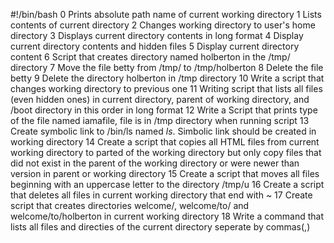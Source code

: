 #!/bin/bash
0 Prints absolute path name of current working directory
1 Lists contents of current directory
2 Changes working directory to user's home directory
3 Displays current directory contents in long format
4 Display current directory contents and hidden files
5 Display current directory content 
6 Script that creates directory named holberton in the /tmp/ directory
7 Move the file betty from /tmp/ to /tmp/holberton
8 Delete the file betty
9 Delete the directory holberton in /tmp directory
10 Write a  script that changes working directory to previous one
11 Writing script that lists all files (even hidden ones) in current directory, parent of working directory, and /boot directory in this order in long format
12 Write a Script that prints type of the file named iamafile, file is in /tmp directory when running script
13 Create symbolic link to /bin/ls named _ls_. Simbolic link should be created in working directory
14 Create a script that copies all HTML files from current working directory to parted of the working directory but only copy files that did not exist in the parent of the working directory or were newer than version in parent or working directory
15 Create a script that moves all files beginning with an uppercase letter to the directory /tmp/u
16 Create a script that deletes all files in current working directory that end with ~
17 Create script that creates directories welcome/, welcome/to/ and welcome/to/holberton in current working directory
18 Write a command that lists all files and directies of the current directory seperate by commas(,)
